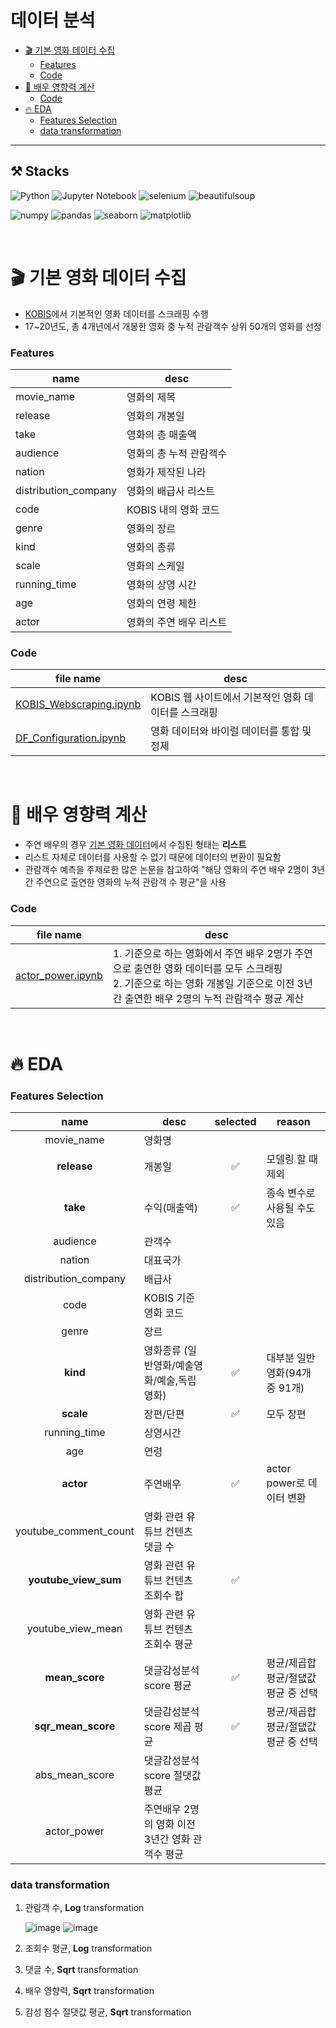 # 데이터 분석

- [🎬 기본 영화 데이터 수집](#-기본-영화-데이터-수집)
    - [Features](#features)
    - [Code](#code)
- [💪 배우 영향력 계산](#-배우-영향력-계산)
    - [Code](#code-1)
- [🔥 EDA](#-eda)
    - [Features Selection](#features-selection)
    - [data transformation](#data-transformation)


* * * 
## ⚒ Stacks
![Python](https://img.shields.io/badge/-Python-306998?logo=python&logoColor=ffd43b&style=for-the-badge)
![Jupyter Notebook](https://img.shields.io/badge/-jupyter%20notebook-727272?logo=jupyter&logoColor=eb7633&style=for-the-badge)
![selenium](https://img.shields.io/badge/-selenium-08ad19?logo=jupyter&logoColor=ffffff&style=for-the-badge)
![beautifulsoup](https://img.shields.io/badge/-beautifulsoup4-000?logo=bs4&logoColor=ffffff&style=for-the-badge)

![numpy](https://img.shields.io/badge/-numpy-ffd43b?logo=numpy&logoColor=306998&style=for-the-badge)
![pandas](https://img.shields.io/badge/-pandas-150454?logo=pandas&logoColor=ffffff&style=for-the-badge)
![seaborn](https://img.shields.io/badge/-seaborn-454571?logo=seaborn&logoColor=ffffff&style=for-the-badge)
![matplotlib](https://img.shields.io/badge/-matplotlib-125277?logo=matplotlib&logoColor=ffffff&style=for-the-badge)

<br/>

# 🎬 기본 영화 데이터 수집
* [KOBIS](https://www.kobis.or.kr/kobis/business/main/main.do)에서 기본적인 영화 데이터를 스크래핑 수행
* 17~20년도, 총 4개년에서 개봉한 영화 중 누적 관람객수 상위 50개의 영화를 선정

### Features

|name|desc|
|---|---|
|movie_name|영화의 제목|
|release|영화의 개봉일|
|take|영화의 총 매출액|
|	audience|영화의 총 누적 관람객수
|	nation|영화가 제작된 나라|
|	distribution_company|영화의 배급사 리스트|
|	code|KOBIS 내의 영화 코드|
|	genre|영화의 장르
|	kind|영화의 종류
|	scale|영화의 스케일|
|	running_time|영화의 상영 시간|
|	age|영화의 연령 제한|
|	actor|영화의 주연 배우 리스트|

### Code
|file name|desc|
|---|---|
|[KOBIS_Webscraping.ipynb](./src/KOBIS_Webscraping.ipynb)|KOBIS 웹 사이트에서 기본적인 영화 데이터를 스크래핑|
|[DF_Configuration.ipynb](./src/DF_Configuration.ipynb)|영화 데이터와 바이럴 데이터를 통합 및 정제|

<br/>

# 💪 배우 영향력 계산
* 주연 배우의 경우 [기본 영화 데이터](#-1-기본-영화-데이터-수집)에서 수집된 형태는 **리스트**
* 리스트 자체로 데이터를 사용할 수 없기 때문에 데이터의 변환이 필요함
* 관람객수 예측을 주제로한 많은 논문을 참고하여 "해당 영화의 주연 배우 2명이 3년간 주연으로 출연한 영화의 누적 관람객 수 평균"을 사용

### Code
|file name|desc|
|---|---|
|[actor_power.ipynb](./src/actor_power.ipynb)|1. 기준으로 하는 영화에서 주연 배우 2명가 주연으로 출연한 영화 데이터를 모두 스크래핑 <br/> 2. 기준으로 하는 영화 개봉일 기준으로 이전 3년간 출연한 배우 2명의 누적 관람객수 평균 계산|

<br/>

# 🔥 EDA

### Features Selection

|name|desc|selected|reason|
|:---:|---|:---:|---|
|movie_name|영화명|||
|**release**|개봉일|✅|모델링 할 때 제외|
|**take**|수익(매출액)|✅|종속 변수로 사용될 수도 있음|
|audience|관객수|||
|nation|대표국가|||
|distribution_company|배급사|||
|code|KOBIS 기준 영화 코드|||
|genre|장르|||
|**kind**|영화종류 (일반영화/예술영화/예술,독립영화)|✅|대부분 일반영화(94개 중 91개)|
|**scale**|장편/단편|✅|모두 장편|
|running_time|상영시간 |||
|age|연령|||
|**actor**|주연배우|✅|actor power로 데이터 변환|
|youtube_comment_count|영화 관련 유튜브 컨텐츠 댓글 수|||
|**youtube_view_sum**|영화 관련 유튜브 컨텐츠 조회수 합|✅||
|youtube_view_mean|영화 관련 유튜브 컨텐츠 조회수 평균|||
|**mean_score**|댓글감성분석 score 평균|✅|평균/제곱합평균/절댒값평균 중 선택|
|**sqr_mean_score**|댓글감성분석 score 제곱 평균|✅|평균/제곱합평균/절댒값평균 중 선택|
|abs_mean_score|댓글감성분석 score 절댓값 평균|||
|actor_power|주연배우 2명의 영화 이전 3년간 영화 관객수 평균|||


### data transformation
1. 관람객 수, **Log** transformation

    ![image](https://user-images.githubusercontent.com/49540564/145366822-a220866a-87d1-4a01-9868-6693d2d85eee.png) ![image](https://user-images.githubusercontent.com/49540564/145366869-4942d1c9-7f3f-4fcb-a007-4a651b51f11a.png)

2. 조회수 평균, **Log** transformation


3. 댓글 수, **Sqrt** transformation
4. 배우 영향력, **Sqrt** transformation
5. 감성 점수 절댓값 평균, **Sqrt** transformation



